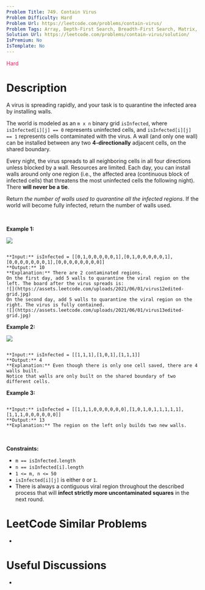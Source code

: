 ```yaml
---
Problem Title: 749. Contain Virus
Problem Difficulty: Hard
Problem Url: https://leetcode.com/problems/contain-virus/
Problem Tags: Array, Depth-First Search, Breadth-First Search, Matrix, Simulation
Solution Url: https://leetcode.com/problems/contain-virus/solution/
IsPremium: No
IsTemplate: No
---
```


<span style="color: rgb(233, 30, 99);">Hard</span>

# Description

A virus is spreading rapidly, and your task is to quarantine the infected area by installing walls.


The world is modeled as an `m x n` binary grid `isInfected`, where `isInfected[i][j] == 0` represents uninfected cells, and `isInfected[i][j] == 1` represents cells contaminated with the virus. A wall (and only one wall) can be installed between any two **4-directionally** adjacent cells, on the shared boundary.


Every night, the virus spreads to all neighboring cells in all four directions unless blocked by a wall. Resources are limited. Each day, you can install walls around only one region (i.e., the affected area (continuous block of infected cells) that threatens the most uninfected cells the following night). There **will never be a tie**.


Return *the number of walls used to quarantine all the infected regions*. If the world will become fully infected, return the number of walls used.


 


**Example 1:**


![](https://assets.leetcode.com/uploads/2021/06/01/virus11-grid.jpg)

```

**Input:** isInfected = [[0,1,0,0,0,0,0,1],[0,1,0,0,0,0,0,1],[0,0,0,0,0,0,0,1],[0,0,0,0,0,0,0,0]]
**Output:** 10
**Explanation:** There are 2 contaminated regions.
On the first day, add 5 walls to quarantine the viral region on the left. The board after the virus spreads is:
![](https://assets.leetcode.com/uploads/2021/06/01/virus12edited-grid.jpg)
On the second day, add 5 walls to quarantine the viral region on the right. The virus is fully contained.
![](https://assets.leetcode.com/uploads/2021/06/01/virus13edited-grid.jpg)

```

**Example 2:**


![](https://assets.leetcode.com/uploads/2021/06/01/virus2-grid.jpg)

```

**Input:** isInfected = [[1,1,1],[1,0,1],[1,1,1]]
**Output:** 4
**Explanation:** Even though there is only one cell saved, there are 4 walls built.
Notice that walls are only built on the shared boundary of two different cells.

```

**Example 3:**



```

**Input:** isInfected = [[1,1,1,0,0,0,0,0,0],[1,0,1,0,1,1,1,1,1],[1,1,1,0,0,0,0,0,0]]
**Output:** 13
**Explanation:** The region on the left only builds two new walls.

```

 


**Constraints:**


* `m == isInfected.length`
* `n == isInfected[i].length`
* `1 <= m, n <= 50`
* `isInfected[i][j]` is either `0` or `1`.
* There is always a contiguous viral region throughout the described process that will **infect strictly more uncontaminated squares** in the next round.




# LeetCode Similar Problems

- []()

# Useful Discussions

- []()
